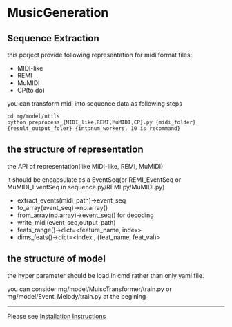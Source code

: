# MusicGeneration

## Sequence Extraction

this porject provide following representation for midi format files:

* MIDI-like
* REMI
* MuMIDI
* CP(to do)

 you can transform midi into sequence data as following steps

```shell
cd mg/model/utils
python preprocess_{MIDI_like,REMI,MuMIDI,CP}.py {midi_folder} {result_output_foler} {int:num_workers, 10 is recommand}
```

## the structure of representation

the API of representation(like MIDI-like, REMI, MuMIDI)

it should be encapsulate as a EventSeq(or REMI_EventSeq or MuMIDI_EventSeq in sequence.py/REMI.py/MuMIDI.py)

* extract_events(midi_path)->event_seq
* to_array(event_seq)->np.array()
* from_array(np.array)->event_seq() for decoding
* write_midi(event_seq,output_path)
* feats_range()->dict=<feature_name, index>
* dims_feats()->dict=<index , (feat_name, feat_val)>

## the structure of model

the hyper parameter should be load in cmd rather than only yaml file.

you can consider mg/model/MuiscTransformer/train.py or mg/model/Event_Melody/train.py at the begining







***

Please see [Installation Instructions](https://github.com/SJTMusicTeam/MusicGeneration/wiki/Installation-Instructions)

